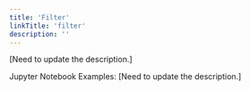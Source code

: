 ```yaml
---
title: 'Filter'
linkTitle: 'filter'
description: ''
---
```


[Need to update the description.]

Jupyter Notebook Examples:
[Need to update the description.]